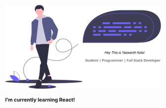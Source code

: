  <!--Hi there I am Yaswanth Kota!👋-->
![](https://github.com/YaswanthKota/YaswanthKota/blob/master/method-draw-image.svg)
###  I’m currently learning React!
<!--
**YaswanthKota/YaswanthKota** is a ✨ _special_ ✨ repository because its `README.md` (this file) appears on your GitHub profile.

Here are some ideas to get you started:

- 🔭 I’m currently working on ...
- 🌱 I’m currently learning ...
- 👯 I’m looking to collaborate on ...
- 🤔 I’m looking for help with ...
- 💬 Ask me about ...
- 📫 How to reach me: ...
- 😄 Pronouns: ...
- ⚡ Fun fact: ...
-->
